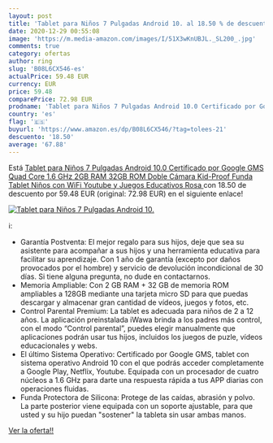 ```yaml
---
layout: post
title: 'Tablet para Niños 7 Pulgadas Android 10. al 18.50 % de descuento'
date: 2020-12-29 00:55:08
image: 'https://m.media-amazon.com/images/I/51X3wKnUBJL._SL200_.jpg'
comments: true
category: ofertas
author: ring
slug: 'B08L6CX546-es'
actualPrice: 59.48 EUR
currency: EUR
price: 59.48
comparePrice: 72.98 EUR
prodname: 'Tablet para Niños 7 Pulgadas Android 10.0 Certificado por Google GMS  Quad Core 1.6 GHz 2GB RAM 32GB ROM Doble Cámara Kid-Proof Funda  Tablet Niños con WiFi Youtube y Juegos Educativos  Rosa '
country: 'es'
flag: '🇪🇸'
buyurl: 'https://www.amazon.es/dp/B08L6CX546/?tag=tolees-21'
descuento: '18.50'
average: '67.88'
---
```


Está [Tablet para Niños 7 Pulgadas Android 10.0 Certificado por Google GMS  Quad Core 1.6 GHz 2GB RAM 32GB ROM Doble Cámara Kid-Proof Funda  Tablet Niños con WiFi Youtube y Juegos Educativos  Rosa ](https://www.amazon.es/dp/B08L6CX546/?tag=tolees-21) con 18.50 de descuento por 59.48 EUR (original: 72.98 EUR) en el siguiente enlace!

[![Tablet para Niños 7 Pulgadas Android 10.](https://m.media-amazon.com/images/I/51X3wKnUBJL._SL200_.jpg)](https://www.amazon.es/dp/B08L6CX546/?tag=tolees-21)

ℹ️:

- Garantía Postventa: El mejor regalo para sus hijos, deje que sea su asistente para acompañar a sus hijos y una herramienta educativa para facilitar su aprendizaje. Con 1 año de garantía (excepto por daños provocados por el hombre) y servicio de devolución incondicional de 30 días. Si tiene alguna pregunta, no dude en contactarnos.
- Memoria Ampliable: Con 2 GB RAM + 32 GB de memoria ROM ampliables a 128GB mediante una tarjeta micro SD para que puedas descargar y almacenar gran cantidad de vídeos, juegos y fotos, etc.
- Control Parental Premium: La tablet es adecuada para niños de 2 a 12 años. La aplicación preinstalada iWawa brinda a los padres más control, con el modo “Control parental”, puedes elegir manualmente que aplicaciones podrán usar tus hijos, incluidos los juegos de puzle, vídeos educacionales y webs.
- El último Sistema Operativo: Certificado por Google GMS, tablet con sistema operativo Android 10 con el que podrás acceder completamente a Google Play, Netflix, Youtube. Equipada con un procesador de cuatro núcleos a 1.6 GHz para darte una respuesta rápida a tus APP diarias con operaciones fluidas.
- Funda Protectora de Silicona: Protege de las caídas, abrasión y polvo. La parte posterior viene equipada con un soporte ajustable, para que usted y su hijo puedan "sostener" la tableta sin usar ambas manos.

[Ver la oferta!!](https://www.amazon.es/dp/B08L6CX546/?tag=tolees-21)
